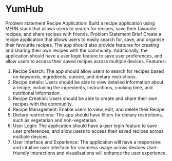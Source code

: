 # YumHub
Problem statement
Recipe Application: Build a recipe application using MERN stack that allows users to
search for recipes, save their favourite recipes, and share recipes with friends.
Problem Statement Brief
Create a recipe application that allows users to easily search for, save, and organise their
favourite recipes. The app should also provide features for creating and sharing their own
recipes with the community. Additionally, the application should have a user login feature to
save user preferences, and allow users to access their saved recipes across multiple
devices.
Features:
1. Recipe Search: The app should allow users to search for recipes based on
keywords, ingredients, cuisine, and dietary restrictions.
2. Recipe details: Users should be able to view detailed information about a recipe,
including the ingredients, instructions, cooking time, and nutritional information.
3. Recipe Creation: Users should be able to create and share their own recipes with
the community.
4. Recipe Management: Enable users to view, edit, and delete their Recipe.
5. Dietary restrictions: The app should have filters for dietary restrictions, such as
vegetarian and non-vegetarian.
6. User Login: The application should have a user login feature to save user
preferences, and allow users to access their saved recipes across multiple devices.
7. User Interface and Experience: The application will have a responsive and intuitive
user interface for seamless usage across devices.User-friendly interactions and
visualisations will enhance the user experience.
